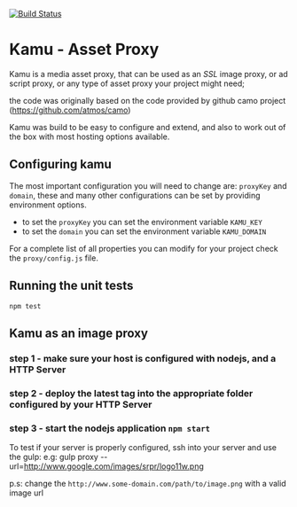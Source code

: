 [![Build Status](https://travis-ci.org/marcos-abreu/kamu.svg?branch=master)](https://travis-ci.org/marcos-abreu/kamu)

# Kamu - Asset Proxy

Kamu is a media asset proxy, that can be used as an *SSL* image proxy, or ad script proxy, or any type of asset proxy your project might need;

the code was originally based on the code provided by github camo project (https://github.com/atmos/camo)

Kamu was build to be easy to configure and extend, and also to work out of the box with most hosting options available.

## Configuring kamu

The most important configuration you will need to change are: `proxyKey` and `domain`, these and many other configurations can be set by providing environment options.

- to set the `proxyKey` you can set the environment variable `KAMU_KEY`
- to set the `domain` you can set the environment variable `KAMU_DOMAIN`

For a complete list of all properties you can modify for your project check the `proxy/config.js` file.

## Running the unit tests

`npm test`


## Kamu as an image proxy

### step 1 - make sure your host is configured with nodejs, and a HTTP Server

### step 2 - deploy the latest tag into the appropriate folder configured by your HTTP Server

### step 3 - start the nodejs application `npm start`

To test if your server is properly configured, ssh into your server and use the gulp:
  e.g: gulp proxy --url=http://www.google.com/images/srpr/logo11w.png

p.s: change the `http://www.some-domain.com/path/to/image.png` with a valid image url
